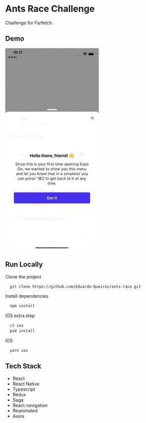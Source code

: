 # Ants Race Challenge

Challenge for Farfetch.

## Demo

![](demo-ios.gif)

## Run Locally

Clone the project

```bash
  git clone https://github.com/Eduardo-Queiroz/ants-race.git
```

Install dependencies

```bash
  npm install
```

IOS extra step

```bash
  cd ios
  pod install
```

IOS

```bash
  yarn ios
```

## Tech Stack

- React
- React Native
- Typescript
- Redux
- Saga
- React navigation
- Reanimated
- Axios
